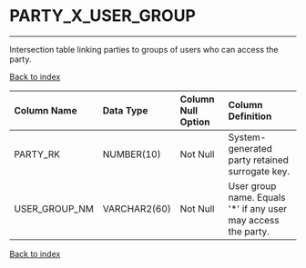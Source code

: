 # PARTY_X_USER_GROUP

---

Intersection table linking parties to groups of users who can access the party.

[Back to index](./index.md)

| Column Name   | Data Type    | Column Null Option   | Column Definition                                             |
|:--------------|:-------------|:---------------------|:--------------------------------------------------------------|
| PARTY_RK      | NUMBER(10)   | Not Null             | System-generated party retained surrogate key.                |
| USER_GROUP_NM | VARCHAR2(60) | Not Null             | User group name. Equals '*' if any user may access the party. |

[Back to index](./index.md)
